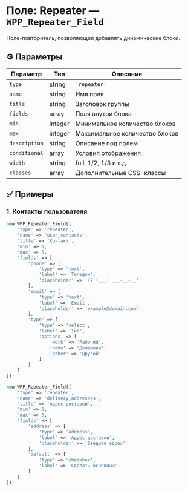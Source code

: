 # Поле: Repeater — `WPP_Repeater_Field`

Поле-повторитель, позволяющий добавлять динамические блоки.

## ⚙️ Параметры

| Параметр       | Тип         | Описание |
|----------------|-------------|----------|
| `type`         | string      | `'repeater'` |
| `name`         | string      | Имя поля |
| `title`        | string      | Заголовок группы |
| `fields`       | array       | Поля внутри блока |
| `min`          | integer     | Минимальное количество блоков |
| `max`          | integer     | Максимальное количество блоков |
| `description`  | string      | Описание под полем |
| `conditional`  | array       | Условия отображения |
| `width`        | string      | full, 1/2, 1/3 и т.д. |
| `classes`      | array       | Дополнительные CSS-классы |

## ✅ Примеры

### 1. Контакты пользователя

```php
new WPP_Repeater_Field([
    'type' => 'repeater',
    'name' => 'user_contacts',
    'title' => 'Контакт',
    'min' => 1,
    'max' => 5,
    'fields' => [
        'phone' => [
            'type' => 'text',
            'label' => 'Телефон',
            'placeholder' => '+7 (___) ___-__-__'
        ],
        'email' => [
            'type' => 'text',
            'label' => 'Email',
            'placeholder' => 'example@domain.com'
        ],
        'type' => [
            'type' => 'select',
            'label' => 'Тип',
            'options' => [
                'work' => 'Рабочий',
                'home' => 'Домашний',
                'other' => 'Другой'
            ]
        ]
    ]
]);
```
```php
new WPP_Repeater_Field([
    'type' => 'repeater',
    'name' => 'delivery_addresses',
    'title' => 'Адрес доставки',
    'min' => 1,
    'max' => 3,
    'fields' => [
        'address' => [
            'type' => 'address',
            'label' => 'Адрес доставки',
            'placeholder' => 'Введите адрес'
        ],
        'default' => [
            'type' => 'checkbox',
            'label' => 'Сделать основным'
        ]
    ]
]);
```